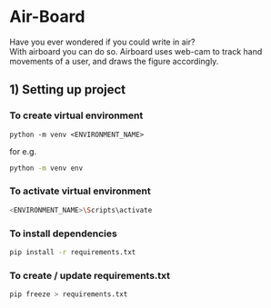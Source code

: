 # Air-Board
Have you ever wondered if you could write in air? <br/>
With airboard you can do so. Airboard uses web-cam to track hand movements of a user, and draws the figure accordingly.

## 1) Setting up project
### To create virtual environment
```
python -m venv <ENVIRONMENT_NAME>
```
    
for e.g.
```bash
python -m venv env
```

### To activate virtual environment

```bash
<ENVIRONMENT_NAME>\Scripts\activate
``` 

### To install dependencies

```bash
pip install -r requirements.txt
```

### To create / update requirements.txt

```bash
pip freeze > requirements.txt
```
